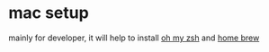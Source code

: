 # mac setup 
mainly for developer, it will help to install [oh my zsh](https://github.com/ohmyzsh/ohmyzsh) and [home brew](https://brew.sh/)

